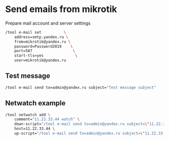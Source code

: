 # Send emails from mikrotik

Prepare mail account and server settings

```bash
/tool e-mail set          \
    address=smtp.yandex.ru \
    from=mikrotik@yandex.ru \
    password=Password2019    \
    port=587                  \
    start-tls=yes              \
    user=mikrotik@yandex.ru
```
## Test message
```bash
/tool e-mail send to=admin@yandex.ru subject="Test message subject"
```

## Netwatch example
```bash
/tool netwatch add \
    comment="11.22.33.44 watch" \
    down-script="/tool e-mail send to=admin@yandex.ru subject=\"11.22.33.44 down :(\"" \
    host=11.22.33.44 \
    up-script="/tool e-mail send to=admin@yandex.ru subject=\"11.22.33.44 up :)\""
```
